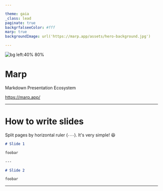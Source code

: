 ```yaml
---

theme: gaia
_class: lead
paginate: true
backgrfalseeColor: #fff
marp: true
backgroundImage: url('https://marp.app/assets/hero-background.jpg')

---
```


![bg left:40% 80%](https://marp.app/assets/marp.svg)

# **Marp**

Markdown Presentation Ecosystem

https://marp.app/

---

# How to write slides

Split pages by horizontal ruler (`---`). It's very simple! :satisfied:

```markdown
# Slide 1

foobar

---

# Slide 2

foobar
```


---